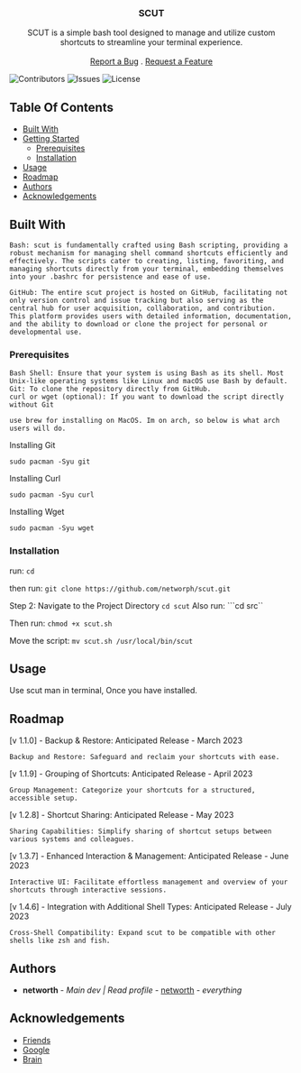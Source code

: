 <br/>
<p align="center">
  <h3 align="center">SCUT</h3>

  <p align="center">
    SCUT is a simple bash tool designed to manage and utilize custom shortcuts to streamline your terminal experience.
    <br/>
    <br/>
    <a href="https://github.com/networph/scut/issues">Report a Bug</a>
    .
    <a href="https://github.com/networph/scut/issues">Request a Feature</a>
  </p>
</p>

![Contributors](https://img.shields.io/github/contributors/networph/scut?color=dark-green) ![Issues](https://img.shields.io/github/issues/networph/scut) ![License](https://img.shields.io/github/license/networph/scut) 

## Table Of Contents

* [Built With](#built-with)
* [Getting Started](#getting-started)
  * [Prerequisites](#prerequisites)
  * [Installation](#installation)
* [Usage](#usage)
* [Roadmap](#roadmap)
* [Authors](#authors)
* [Acknowledgements](#acknowledgements)

## Built With

    Bash: scut is fundamentally crafted using Bash scripting, providing a robust mechanism for managing shell command shortcuts efficiently and effectively. The scripts cater to creating, listing, favoriting, and managing shortcuts directly from your terminal, embedding themselves into your .bashrc for persistence and ease of use.

    GitHub: The entire scut project is hosted on GitHub, facilitating not only version control and issue tracking but also serving as the central hub for user acquisition, collaboration, and contribution. This platform provides users with detailed information, documentation, and the ability to download or clone the project for personal or developmental use.

### Prerequisites

    Bash Shell: Ensure that your system is using Bash as its shell. Most Unix-like operating systems like Linux and macOS use Bash by default.
    Git: To clone the repository directly from GitHub.
    curl or wget (optional): If you want to download the script directly without Git

    use brew for installing on MacOS. Im on arch, so below is what arch users will do.
    
Installing Git

```sudo pacman -Syu git```

Installing Curl

```sudo pacman -Syu curl```

Installing Wget

```sudo pacman -Syu wget```

### Installation

run: ```cd```

then run:
```git clone https://github.com/networph/scut.git```

Step 2: Navigate to the Project Directory
```cd scut```
Also run:
```cd src``

Then run:
```chmod +x scut.sh```

Move the script:
```mv scut.sh /usr/local/bin/scut```

## Usage

Use scut man in terminal, Once you have installed.

## Roadmap

[v 1.1.0] - Backup & Restore: Anticipated Release - March 2023

    Backup and Restore: Safeguard and reclaim your shortcuts with ease.

[v 1.1.9] - Grouping of Shortcuts: Anticipated Release - April 2023

    Group Management: Categorize your shortcuts for a structured, accessible setup.

[v 1.2.8] - Shortcut Sharing: Anticipated Release - May 2023

    Sharing Capabilities: Simplify sharing of shortcut setups between various systems and colleagues.

[v 1.3.7] - Enhanced Interaction & Management: Anticipated Release - June 2023

    Interactive UI: Facilitate effortless management and overview of your shortcuts through interactive sessions.

[v 1.4.6] - Integration with Additional Shell Types: Anticipated Release - July 2023

    Cross-Shell Compatibility: Expand scut to be compatible with other shells like zsh and fish.


## Authors

* **networth** - *Main dev | Read profile* - [networth](https://github.com/networph/) - *everything*

## Acknowledgements

* [Friends]()
* [Google]()
* [Brain]()
